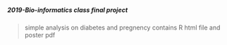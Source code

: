 ##### 2019-Bio-informatics class final project

> simple analysis on diabetes and pregnency 
> contains R html file and poster pdf
